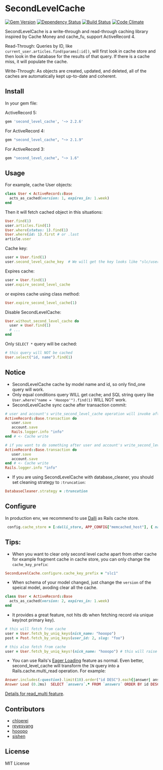 # SecondLevelCache

[![Gem Version](https://badge.fury.io/rb/second_level_cache.svg)](http://badge.fury.io/rb/second_level_cache)
[![Dependency Status](https://gemnasium.com/hooopo/second_level_cache.svg)](https://gemnasium.com/hooopo/second_level_cache)
[![Build Status](https://travis-ci.org/hooopo/second_level_cache.svg?branch=master)](https://travis-ci.org/hooopo/second_level_cache)
[![Code Climate](https://codeclimate.com/github/hooopo/second_level_cache.svg)](https://codeclimate.com/github/hooopo/second_level_cache)

SecondLevelCache is a write-through and read-through caching library inspired by Cache Money and cache_fu, support ActiveRecord 4.

Read-Through: Queries by ID, like `current_user.articles.find(params[:id])`, will first look in cache store and then look in the database for the results of that query. If there is a cache miss, it will populate the cache.

Write-Through: As objects are created, updated, and deleted, all of the caches are automatically kept up-to-date and coherent.


## Install

In your gem file:

ActiveRecord 5:

```ruby
gem 'second_level_cache', '~> 2.2.6'
```

For ActiveRecord 4:

```ruby
gem "second_level_cache", "~> 2.1.9"
```

For ActiveRecord 3:

```ruby
gem "second_level_cache", "~> 1.6"
```

## Usage

For example, cache User objects:

```ruby
class User < ActiveRecord::Base
  acts_as_cached(version: 1, expires_in: 1.week)
end
```

Then it will fetch cached object in this situations:

```ruby
User.find(1)
user.articles.find(1)
User.where(status: 1).find(1)
User.where(id: 1).first # or .last
article.user
```

Cache key:

```ruby
user = User.find(1)
user.second_level_cache_key  # We will get the key looks like "slc/user/1/0"
```

Expires cache:

```ruby
user = User.find(1)
user.expire_second_level_cache
```
or expires cache using class method:
```ruby
User.expire_second_level_cache(1)
```

Disable SecondLevelCache:

```ruby
User.without_second_level_cache do
  user = User.find(1)
  # ...
end
```

Only `SELECT *` query will be cached:

```ruby
# this query will NOT be cached
User.select("id, name").find(1)
```

## Notice

* SecondLevelCache cache by model name and id, so only find_one query will work.
* Only equal conditions query WILL get cache; and SQL string query like `User.where("name = 'Hooopo'").find(1)` WILL NOT work.
* SecondLevelCache sync cache after transaction commit:

```ruby
# user and account's write_second_level_cache operation will invoke after the logger.
ActiveRecord::Base.transaction do
   user.save
   account.save
   Rails.logger.info "info"
end # <- Cache write

# if you want to do something after user and account's write_second_level_cache operation, do this way:
ActiveRecord::Base.transaction do
   user.save
   account.save
end # <- Cache write
Rails.logger.info "info"
```

* If you are using SecondLevelCache with database_cleaner, you should set cleaning strategy to `:truncation`:

```ruby
DatabaseCleaner.strategy = :truncation
```

## Configure

In production env, we recommend to use [Dalli](https://github.com/mperham/dalli) as Rails cache store.
```ruby
 config.cache_store = [:dalli_store, APP_CONFIG["memcached_host"], { namespace: "ns", compress: true }]
```

## Tips:

* When you want to clear only second level cache apart from other cache for example fragment cache in cache store,
you can only change the `cache_key_prefix`:

```ruby
SecondLevelCache.configure.cache_key_prefix = "slc1"
```
* When schema of your model changed, just change the `version` of the speical model, avoding clear all the cache.

```ruby
class User < ActiveRecord::Base
  acts_as_cached(version: 2, expires_in: 1.week)
end
```

* It provides a great feature, not hits db when fetching record via unique key(not primary key).

```ruby
# this will fetch from cache
user = User.fetch_by_uniq_keys(nick_name: "hooopo")
post = Post.fetch_by_uniq_keys(user_id: 2, slug: "foo")

# this also fetch from cache
user = User.fetch_by_uniq_keys!(nick_name: "hooopo") # this will raise `ActiveRecord::RecordNotFound` Exception when nick name not exists.
```

* You can use Rails's [Eager Loading](http://guides.rubyonrails.org/active_record_querying.html#eager-loading-associations) feature as normal. Even better, second_level_cache will transform the `IN` query into a Rails.cache.multi_read operation. For example:

```ruby
Answer.includes(:question).limit(10).order("id DESC").each{|answer| answer.question.title}
Answer Load (0.2ms)  SELECT `answers`.* FROM `answers` ORDER BY id DESC LIMIT 10 # Only one SQL query and one Rails.cache.read_multi fetching operation.
```
[Details for read_multi feature](http://hooopo.writings.io/articles/a9cae5e0).

## Contributors

* [chloerei](https://github.com/chloerei)
* [reyesyang](https://github.com/reyesyang)
* [hooopo](https://github.com/hooopo)
* [sishen](https://github.com/sishen)

## License

MIT License
